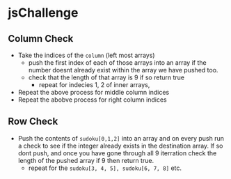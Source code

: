 # jsChallenge

## Column Check
  - Take the indices of the `column` (left most arrays)
    - push the first index of each of those arrays into an array if the number doesnt already exist within the array we have pushed too.
    - check that the length of that array is 9 if so return true
       - repeat for indecies 1, 2 of inner arrays,
  - Repeat the above process for middle column indices
  - Repeat the abobve process for right column indices


## Row Check
  - Push the contents of ```sudoku[0,1,2]``` into an array and on every push run a check to see if the integer already exists in the destination array.  If so dont push, and once you have gone through all 9 iterration check the length of the pushed array if 9 then return true. 
    - repeat for the ```sudoku[3, 4, 5], sudoku[6, 7, 8]``` etc.

